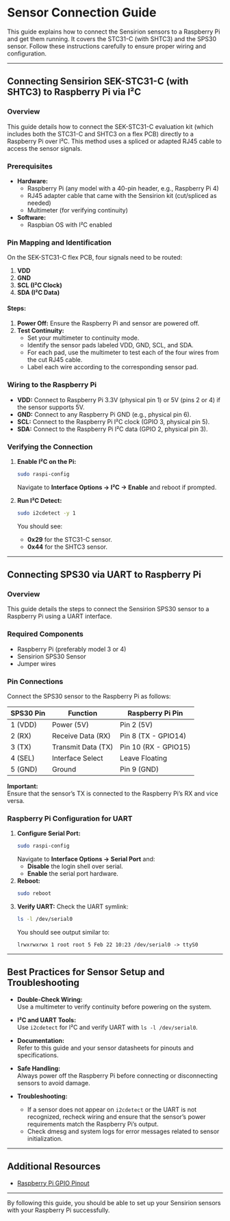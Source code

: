 # Sensor Connection Guide

This guide explains how to connect the Sensirion sensors to a Raspberry Pi and get them running. It covers the STC31-C (with SHTC3) and the SPS30 sensor. Follow these instructions carefully to ensure proper wiring and configuration.

---

## Connecting Sensirion SEK-STC31-C (with SHTC3) to Raspberry Pi via I²C

### Overview
This guide details how to connect the SEK-STC31-C evaluation kit (which includes both the STC31-C and SHTC3 on a flex PCB) directly to a Raspberry Pi over I²C. This method uses a spliced or adapted RJ45 cable to access the sensor signals.

### Prerequisites
- **Hardware:**
  - Raspberry Pi (any model with a 40-pin header, e.g., Raspberry Pi 4)
  - RJ45 adapter cable that came with the Sensirion kit (cut/spliced as needed)
  - Multimeter (for verifying continuity)
- **Software:**
  - Raspbian OS with I²C enabled

### Pin Mapping and Identification
On the SEK-STC31-C flex PCB, four signals need to be routed:
1. **VDD**
2. **GND**
3. **SCL (I²C Clock)**
4. **SDA (I²C Data)**

#### Steps:
1. **Power Off:** Ensure the Raspberry Pi and sensor are powered off.
2. **Test Continuity:**
   - Set your multimeter to continuity mode.
   - Identify the sensor pads labeled VDD, GND, SCL, and SDA.
   - For each pad, use the multimeter to test each of the four wires from the cut RJ45 cable.
   - Label each wire according to the corresponding sensor pad.
  
### Wiring to the Raspberry Pi
- **VDD:** Connect to Raspberry Pi 3.3V (physical pin 1) or 5V (pins 2 or 4) if the sensor supports 5V.
- **GND:** Connect to any Raspberry Pi GND (e.g., physical pin 6).
- **SCL:** Connect to the Raspberry Pi I²C clock (GPIO 3, physical pin 5).
- **SDA:** Connect to the Raspberry Pi I²C data (GPIO 2, physical pin 3).

### Verifying the Connection
1. **Enable I²C on the Pi:**
   ```bash
   sudo raspi-config
   ```
   Navigate to **Interface Options → I²C → Enable** and reboot if prompted.

2. **Run I²C Detect:**
   ```bash
   sudo i2cdetect -y 1
   ```
   You should see:
   - **0x29** for the STC31-C sensor.
   - **0x44** for the SHTC3 sensor.

---

## Connecting SPS30 via UART to Raspberry Pi

### Overview
This guide details the steps to connect the Sensirion SPS30 sensor to a Raspberry Pi using a UART interface.

### Required Components
- Raspberry Pi (preferably model 3 or 4)
- Sensirion SPS30 Sensor
- Jumper wires

### Pin Connections
Connect the SPS30 sensor to the Raspberry Pi as follows:

| **SPS30 Pin** | **Function**       | **Raspberry Pi Pin**         |
|---------------|--------------------|------------------------------|
| 1 (VDD)       | Power (5V)         | Pin 2 (5V)                   |
| 2 (RX)        | Receive Data (RX)  | Pin 8 (TX - GPIO14)          |
| 3 (TX)        | Transmit Data (TX) | Pin 10 (RX - GPIO15)         |
| 4 (SEL)       | Interface Select   | Leave Floating               |
| 5 (GND)       | Ground             | Pin 9 (GND)                  |

**Important:**  
Ensure that the sensor’s TX is connected to the Raspberry Pi’s RX and vice versa.

### Raspberry Pi Configuration for UART
1. **Configure Serial Port:**
   ```bash
   sudo raspi-config
   ```
   Navigate to **Interface Options → Serial Port** and:
   - **Disable** the login shell over serial.
   - **Enable** the serial port hardware.
2. **Reboot:**
   ```bash
   sudo reboot
   ```
3. **Verify UART:**
   Check the UART symlink:
   ```bash
   ls -l /dev/serial0
   ```
   You should see output similar to:
   ```
   lrwxrwxrwx 1 root root 5 Feb 22 10:23 /dev/serial0 -> ttyS0
   ```

---

## Best Practices for Sensor Setup and Troubleshooting

- **Double-Check Wiring:**  
  Use a multimeter to verify continuity before powering on the system.

- **I²C and UART Tools:**  
  Use `i2cdetect` for I²C and verify UART with `ls -l /dev/serial0`.

- **Documentation:**  
  Refer to this guide and your sensor datasheets for pinouts and specifications.

- **Safe Handling:**  
  Always power off the Raspberry Pi before connecting or disconnecting sensors to avoid damage.

- **Troubleshooting:**  
  - If a sensor does not appear on `i2cdetect` or the UART is not recognized, recheck wiring and ensure that the sensor’s power requirements match the Raspberry Pi’s output.
  - Check dmesg and system logs for error messages related to sensor initialization.

---

## Additional Resources

- [Raspberry Pi GPIO Pinout](https://pinout.xyz/)

---

By following this guide, you should be able to set up your Sensirion sensors with your Raspberry Pi successfully.
